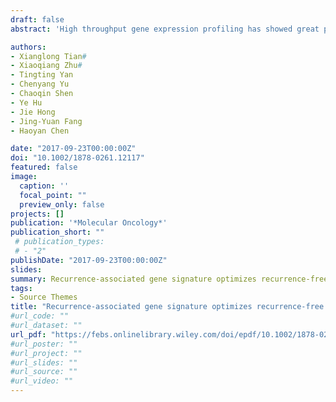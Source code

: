 ```yaml
---
draft: false
abstract: 'High throughput gene expression profiling has showed great promise in providing insight into molecular mechanisms. Metastasis-related mRNAs may potentially enrich genes with the ability to predict cancer recurrence, therefore we attempted to build a recurrence-associated gene signature to improve prognostic prediction of colorectal cancer (CRC). We identified 2848 differentially expressed mRNAs by analyzing CRC tissues with or without metastasis. For the selection of prognostic genes, a LASSO Cox regression model (least absolute shrinkage and selection operator method) was employed. Using this method, a 13-mRNA signature was identified and then validated in two independent Gene Expression Omnibus cohorts. This classifier could successfully discriminate the high-risk patients in discovery cohort [hazard ratio (HR) = 5.27, 95% confidence interval (CI) 2.30-12.08, P < 0.0001). Analysis in two independent cohorts yielded consistent results (GSE14333: HR = 4.55, 95% CI 2.18-9.508, P < 0.0001; GSE33113: HR = 3.26, 95% CI 2.16-9.16, P = 0.0176). Further analysis revealed that the prognostic value of this signature was independent of tumor stage, postoperative chemotherapy and somatic mutation. Receiver operating characteristic (ROC) analysis showed that the area under ROC curve of this signature was 0.8861 and 0.8157 in the discovery and validation cohort, respectively. A nomogram was constructed for clinicians, and did well in the calibration plots. Furthermore, this 13-mRNA signature outperformed other known gene signatures, including oncotypeDX colon cancer assay. Single-sample gene-set enrichment analysis revealed that a group of pathways related to drug resistance, cancer metastasis and stemness were significantly enriched in the high-risk patients. In conclusion, this 13-mRNA signature may be a useful tool for prognostic evaluation and will facilitate personalized management of CRC patients.'

authors:
- Xianglong Tian#
- Xiaoqiang Zhu#
- Tingting Yan
- Chenyang Yu
- Chaoqin Shen
- Ye Hu
- Jie Hong
- Jing-Yuan Fang
- Haoyan Chen

date: "2017-09-23T00:00:00Z"
doi: "10.1002/1878-0261.12117"
featured: false
image:
  caption: ''
  focal_point: ""
  preview_only: false
projects: []
publication: '*Molecular Oncology*'
publication_short: ""
 # publication_types:
 # - "2"
publishDate: "2017-09-23T00:00:00Z"
slides: 
summary: Recurrence-associated gene signature optimizes recurrence-free survival prediction of colorectal cancer
tags:
- Source Themes
title: "Recurrence-associated gene signature optimizes recurrence-free survival prediction of colorectal cancer (2017-09)"
#url_code: ""
#url_dataset: ""
url_pdf: "https://febs.onlinelibrary.wiley.com/doi/epdf/10.1002/1878-0261.12117"
#url_poster: ""
#url_project: ""
#url_slides: ""
#url_source: ""
#url_video: ""
---
```


